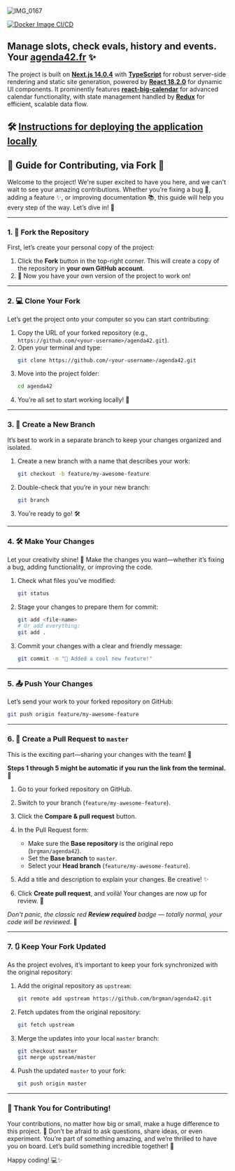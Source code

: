 ![IMG_0167](https://github.com/user-attachments/assets/d591138a-67da-49b9-b5ea-4b8d1d794911)

[![Docker Image CI/CD](https://github.com/brgman/agenda42/actions/workflows/docker-image.yml/badge.svg?branch=master)](https://github.com/brgman/agenda42/actions/workflows/docker-image.yml)

## Manage slots, check evals, history and events. Your [agenda42.fr](https://agenda42.fr) ✨

The project is built on [**Next.js 14.0.4**](https://github.com/vercel/next.js) with [**TypeScript**](https://github.com/microsoft/TypeScript) for robust server-side rendering and static site generation, powered by [**React 18.2.0**](https://github.com/facebook/react) for dynamic UI components. It prominently features [**react-big-calendar**](https://github.com/jquense/react-big-calendar) for advanced calendar functionality, with state management handled by [**Redux**](https://github.com/reduxjs/redux) for efficient, scalable data flow.



## 🛠️ [Instructions for deploying the application locally](https://github.com/brgman/agenda42/blob/master/DEVELOPMENT.md)

## 🌟 Guide for Contributing, via Fork 🌟

Welcome to the project! We're super excited to have you here, and we can't wait to see your amazing contributions. Whether you're fixing a bug 🐛, adding a feature ✨, or improving documentation 📚, this guide will help you every step of the way. Let’s dive in! 🚀

---

### 1. **🍴 Fork the Repository**
First, let’s create your personal copy of the project:

1. Click the **Fork** button in the top-right corner. This will create a copy of the repository in **your own GitHub account**.
2. 🎉 Now you have your own version of the project to work on!

---

### 2. **💻 Clone Your Fork**
Let’s get the project onto your computer so you can start contributing:

1. Copy the URL of your forked repository (e.g., `https://github.com/<your-username>/agenda42.git`).
2. Open your terminal and type:
   ```bash
   git clone https://github.com/<your-username>/agenda42.git
   ```
3. Move into the project folder:
   ```bash
   cd agenda42
   ```
4. You’re all set to start working locally! 🎉

---

### 3. **🌿 Create a New Branch**
It’s best to work in a separate branch to keep your changes organized and isolated.

1. Create a new branch with a name that describes your work:
   ```bash
   git checkout -b feature/my-awesome-feature
   ```
2. Double-check that you’re in your new branch:
   ```bash
   git branch
   ```
3. You’re ready to go! 🛠️

---

### 4. **🛠️ Make Your Changes**
Let your creativity shine! 🌟 Make the changes you want—whether it’s fixing a bug, adding functionality, or improving the code.

1. Check what files you’ve modified:
   ```bash
   git status
   ```
2. Stage your changes to prepare them for commit:
   ```bash
   git add <file-name>
   # Or add everything:
   git add .
   ```
3. Commit your changes with a clear and friendly message:
   ```bash
   git commit -m "🌟 Added a cool new feature!"
   ```

---

### 5. **📤 Push Your Changes**
Let’s send your work to your forked repository on GitHub:

```bash
git push origin feature/my-awesome-feature
```

---

### 6. **🔄 Create a Pull Request to `master`**
This is the exciting part—sharing your changes with the team! 🎉

**Steps 1 through 5 might be automatic if you run the link from the terminal.** 🤖 

1. Go to your forked repository on GitHub.
2. Switch to your branch (`feature/my-awesome-feature`).
3. Click the **Compare & pull request** button.
4. In the Pull Request form:
   - Make sure the **Base repository** is the original repo (`brgman/agenda42`).
   - Set the **Base branch** to `master`.
   - Select your **Head branch** (`feature/my-awesome-feature`).
5. Add a title and description to explain your changes. Be creative! ✨


6. Click **Create pull request**, and voilà! Your changes are now up for review. 🎉

_Don't panic, the classic red **Review required** badge — totally normal, your code will be reviewed._ 🚀

---

### 7. **🔃 Keep Your Fork Updated**
As the project evolves, it’s important to keep your fork synchronized with the original repository:

1. Add the original repository as `upstream`:
   ```bash
   git remote add upstream https://github.com/brgman/agenda42.git
   ```
2. Fetch updates from the original repository:
   ```bash
   git fetch upstream
   ```
3. Merge the updates into your local `master` branch:
   ```bash
   git checkout master
   git merge upstream/master
   ```
4. Push the updated `master` to your fork:
   ```bash
   git push origin master
   ```

---

### 🎉 Thank You for Contributing!
Your contributions, no matter how big or small, make a huge difference to this project. 💖 Don’t be afraid to ask questions, share ideas, or even experiment. You’re part of something amazing, and we’re thrilled to have you on board. Let’s build something incredible together! 🚀

Happy coding! 💻✨
